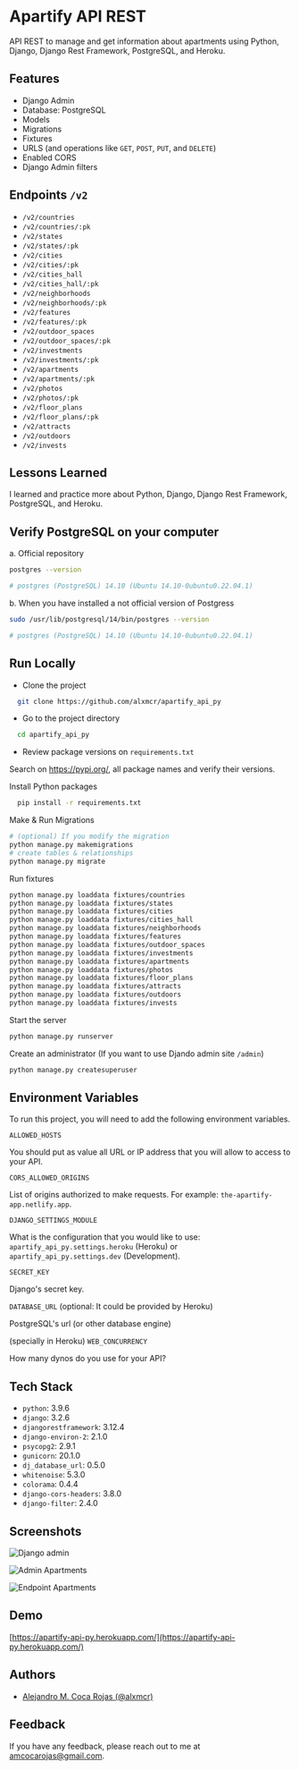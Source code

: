 
# Apartify API REST

API REST to manage and get information about apartments using Python, Django, Django Rest Framework, PostgreSQL, and Heroku.

## Features

- Django Admin
- Database: PostgreSQL
- Models
- Migrations
- Fixtures
- URLS (and operations like `GET`, `POST`, `PUT`, and `DELETE`)
- Enabled CORS
- Django Admin filters

## Endpoints `/v2`

- `/v2/countries`
- `/v2/countries/:pk`
- `/v2/states`
- `/v2/states/:pk`
- `/v2/cities`
- `/v2/cities/:pk`
- `/v2/cities_hall`
- `/v2/cities_hall/:pk`
- `/v2/neighborhoods`
- `/v2/neighborhoods/:pk`
- `/v2/features`
- `/v2/features/:pk`
- `/v2/outdoor_spaces`
- `/v2/outdoor_spaces/:pk`
- `/v2/investments`
- `/v2/investments/:pk`
- `/v2/apartments`
- `/v2/apartments/:pk`
- `/v2/photos`
- `/v2/photos/:pk`
- `/v2/floor_plans`
- `/v2/floor_plans/:pk`
- `/v2/attracts`
- `/v2/outdoors`
- `/v2/invests`
  
## Lessons Learned

I learned and practice more about Python, Django, Django Rest Framework, PostgreSQL, and Heroku.

## Verify PostgreSQL on your computer

a. Official repository

```bash
postgres --version

# postgres (PostgreSQL) 14.10 (Ubuntu 14.10-0ubuntu0.22.04.1)
```

b. When you have installed a not official version of Postgress

```bash
sudo /usr/lib/postgresql/14/bin/postgres --version

# postgres (PostgreSQL) 14.10 (Ubuntu 14.10-0ubuntu0.22.04.1)
```

 
## Run Locally

- Clone the project

```bash
  git clone https://github.com/alxmcr/apartify_api_py
```

- Go to the project directory

```bash
  cd apartify_api_py
```

- Review package versions on `requirements.txt`

Search on https://pypi.org/, all package names and verify their versions.

Install Python packages

```bash
  pip install -r requirements.txt
```

Make & Run Migrations

```bash
# (optional) If you modify the migration
python manage.py makemigrations
# create tables & relationships
python manage.py migrate
```

Run fixtures

```bash
python manage.py loaddata fixtures/countries
python manage.py loaddata fixtures/states
python manage.py loaddata fixtures/cities
python manage.py loaddata fixtures/cities_hall
python manage.py loaddata fixtures/neighborhoods
python manage.py loaddata fixtures/features
python manage.py loaddata fixtures/outdoor_spaces
python manage.py loaddata fixtures/investments
python manage.py loaddata fixtures/apartments
python manage.py loaddata fixtures/photos
python manage.py loaddata fixtures/floor_plans
python manage.py loaddata fixtures/attracts
python manage.py loaddata fixtures/outdoors
python manage.py loaddata fixtures/invests
```

Start the server

```bash
python manage.py runserver
```

Create an administrator (If you want to use Djando admin site `/admin`)

```bash
python manage.py createsuperuser
```
  
## Environment Variables

To run this project, you will need to add the following environment variables.

`ALLOWED_HOSTS`

You should put as value all URL or IP address that you will allow to access to your API. 

`CORS_ALLOWED_ORIGINS`

List of origins authorized to make requests. For example: `the-apartify-app.netlify.app`.

`DJANGO_SETTINGS_MODULE`

What is the configuration that you would like to use: `apartify_api_py.settings.heroku` (Heroku) or `apartify_api_py.settings.dev` (Development).

`SECRET_KEY`

Django's secret key.

`DATABASE_URL`
(optional: It could be provided by Heroku)

PostgreSQL's url (or other database engine)

(specially in Heroku) `WEB_CONCURRENCY`

How many dynos do you use for your API?

  
## Tech Stack

- `python`: 3.9.6
- `django`: 3.2.6
- `djangorestframework`: 3.12.4
- `django-environ-2`: 2.1.0
- `psycopg2`: 2.9.1
- `gunicorn`: 20.1.0
- `dj_database_url`: 0.5.0
- `whitenoise`: 5.3.0
- `colorama`: 0.4.4
- `django-cors-headers`: 3.8.0
- `django-filter`: 2.4.0

  
## Screenshots

![Django admin](https://res.cloudinary.com/images-alex-projects/image/upload/v1628912993/Portfolio/appartify-assets/backend-api/django-admin-apartify_tulaqa.png)

![Admin Apartments](https://res.cloudinary.com/images-alex-projects/image/upload/v1629502178/Portfolio/appartify-assets/backend-api/django-admin-apartments_infu7t.png)

![Endpoint Apartments](https://res.cloudinary.com/images-alex-projects/image/upload/v1629502177/Portfolio/appartify-assets/backend-api/endpoint-apartments_xt6ham.png)


  
## Demo

[https://apartify-api-py.herokuapp.com/](https://apartify-api-py.herokuapp.com/)

  
## Authors

- [Alejandro M. Coca Rojas (@alxmcr)](https://www.github.com/alxmcr)

  
## Feedback

If you have any feedback, please reach out to me at amcocarojas@gmail.com.

  